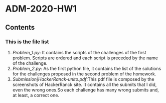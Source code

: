 # ADM-2020-HW1
## Contents
### This is the file list 
1. _Problem_1.py_: It contains the scripts of the challenges of the first problem. Scripts are ordered and each script is preceded by the name of the challenge.
2. _Problem_2.py_: As the first python file, it contains the list of the solutions for the challenges proposed in the second problem of the homework.
3. _Submission|HackerRanck-unito.pdf_:This pdf file is composed by the screenshots of HackerRanck site. It contains all the submits that I did, even the wrong ones.So each challenge has many wrong submits and, at least, a correct one.
